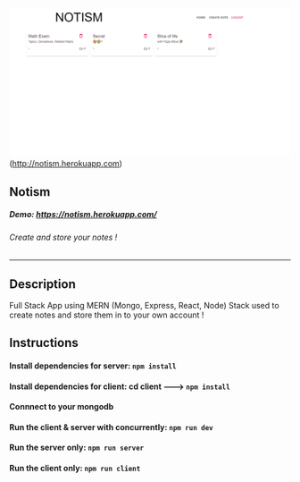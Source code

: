 ![notism](demo/demo.gif)(http://notism.herokuapp.com)

## Notism

##### Demo: https://notism.herokuapp.com/

###### Create and store your notes !

---

## Description

Full Stack App using MERN (Mongo, Express, React, Node) Stack used to create notes and store them in to your own account !

## Instructions

#### Install dependencies for server: `npm install`

#### Install dependencies for client: cd client ---> `npm install`

#### Connnect to your mongodb

#### Run the client & server with concurrently: `npm run dev`

#### Run the server only: `npm run server`

#### Run the client only: `npm run client`
